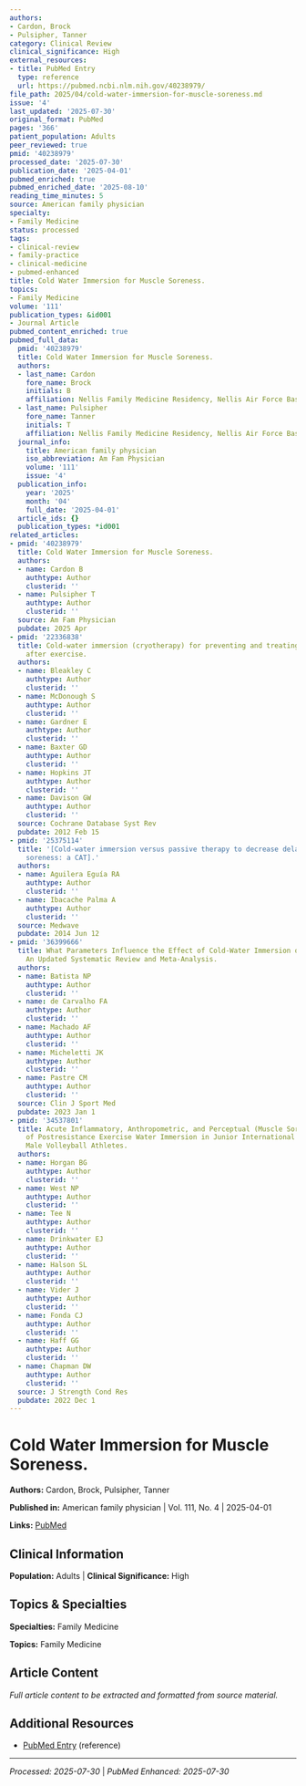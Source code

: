 ```yaml
---
authors:
- Cardon, Brock
- Pulsipher, Tanner
category: Clinical Review
clinical_significance: High
external_resources:
- title: PubMed Entry
  type: reference
  url: https://pubmed.ncbi.nlm.nih.gov/40238979/
file_path: 2025/04/cold-water-immersion-for-muscle-soreness.md
issue: '4'
last_updated: '2025-07-30'
original_format: PubMed
pages: '366'
patient_population: Adults
peer_reviewed: true
pmid: '40238979'
processed_date: '2025-07-30'
publication_date: '2025-04-01'
pubmed_enriched: true
pubmed_enriched_date: '2025-08-10'
reading_time_minutes: 5
source: American family physician
specialty:
- Family Medicine
status: processed
tags:
- clinical-review
- family-practice
- clinical-medicine
- pubmed-enhanced
title: Cold Water Immersion for Muscle Soreness.
topics:
- Family Medicine
volume: '111'
publication_types: &id001
- Journal Article
pubmed_content_enriched: true
pubmed_full_data:
  pmid: '40238979'
  title: Cold Water Immersion for Muscle Soreness.
  authors:
  - last_name: Cardon
    fore_name: Brock
    initials: B
    affiliation: Nellis Family Medicine Residency, Nellis Air Force Base, Nevada.
  - last_name: Pulsipher
    fore_name: Tanner
    initials: T
    affiliation: Nellis Family Medicine Residency, Nellis Air Force Base, Nevada.
  journal_info:
    title: American family physician
    iso_abbreviation: Am Fam Physician
    volume: '111'
    issue: '4'
  publication_info:
    year: '2025'
    month: '04'
    full_date: '2025-04-01'
  article_ids: {}
  publication_types: *id001
related_articles:
- pmid: '40238979'
  title: Cold Water Immersion for Muscle Soreness.
  authors:
  - name: Cardon B
    authtype: Author
    clusterid: ''
  - name: Pulsipher T
    authtype: Author
    clusterid: ''
  source: Am Fam Physician
  pubdate: 2025 Apr
- pmid: '22336838'
  title: Cold-water immersion (cryotherapy) for preventing and treating muscle soreness
    after exercise.
  authors:
  - name: Bleakley C
    authtype: Author
    clusterid: ''
  - name: McDonough S
    authtype: Author
    clusterid: ''
  - name: Gardner E
    authtype: Author
    clusterid: ''
  - name: Baxter GD
    authtype: Author
    clusterid: ''
  - name: Hopkins JT
    authtype: Author
    clusterid: ''
  - name: Davison GW
    authtype: Author
    clusterid: ''
  source: Cochrane Database Syst Rev
  pubdate: 2012 Feb 15
- pmid: '25375114'
  title: '[Cold-water immersion versus passive therapy to decrease delayed onset muscular
    soreness: a CAT].'
  authors:
  - name: Aguilera Eguía RA
    authtype: Author
    clusterid: ''
  - name: Ibacache Palma A
    authtype: Author
    clusterid: ''
  source: Medwave
  pubdate: 2014 Jun 12
- pmid: '36399666'
  title: What Parameters Influence the Effect of Cold-Water Immersion on Muscle Soreness?
    An Updated Systematic Review and Meta-Analysis.
  authors:
  - name: Batista NP
    authtype: Author
    clusterid: ''
  - name: de Carvalho FA
    authtype: Author
    clusterid: ''
  - name: Machado AF
    authtype: Author
    clusterid: ''
  - name: Micheletti JK
    authtype: Author
    clusterid: ''
  - name: Pastre CM
    authtype: Author
    clusterid: ''
  source: Clin J Sport Med
  pubdate: 2023 Jan 1
- pmid: '34537801'
  title: Acute Inflammatory, Anthropometric, and Perceptual (Muscle Soreness) Effects
    of Postresistance Exercise Water Immersion in Junior International and Subelite
    Male Volleyball Athletes.
  authors:
  - name: Horgan BG
    authtype: Author
    clusterid: ''
  - name: West NP
    authtype: Author
    clusterid: ''
  - name: Tee N
    authtype: Author
    clusterid: ''
  - name: Drinkwater EJ
    authtype: Author
    clusterid: ''
  - name: Halson SL
    authtype: Author
    clusterid: ''
  - name: Vider J
    authtype: Author
    clusterid: ''
  - name: Fonda CJ
    authtype: Author
    clusterid: ''
  - name: Haff GG
    authtype: Author
    clusterid: ''
  - name: Chapman DW
    authtype: Author
    clusterid: ''
  source: J Strength Cond Res
  pubdate: 2022 Dec 1
---
```


# Cold Water Immersion for Muscle Soreness.

**Authors:** Cardon, Brock, Pulsipher, Tanner

**Published in:** American family physician | Vol. 111, No. 4 | 2025-04-01

**Links:** [PubMed](https://pubmed.ncbi.nlm.nih.gov/40238979/)

## Clinical Information

**Population:** Adults | **Clinical Significance:** High

## Topics & Specialties

**Specialties:** Family Medicine

**Topics:** Family Medicine

## Article Content

*Full article content to be extracted and formatted from source material.*

## Additional Resources

- [PubMed Entry](https://pubmed.ncbi.nlm.nih.gov/40238979/) (reference)

---

*Processed: 2025-07-30* | *PubMed Enhanced: 2025-07-30*
